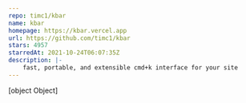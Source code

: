 ```yaml
---
repo: timc1/kbar
name: kbar
homepage: https://kbar.vercel.app
url: https://github.com/timc1/kbar
stars: 4957
starredAt: 2021-10-24T06:07:35Z
description: |-
    fast, portable, and extensible cmd+k interface for your site
---
```


[object Object]
